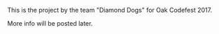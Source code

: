 This is the project by the team "Diamond Dogs" for Oak Codefest 2017.

More info will be posted later.
